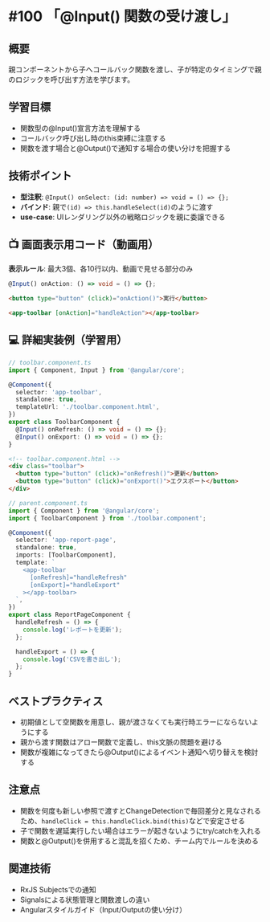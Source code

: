 # #100 「@Input() 関数の受け渡し」

## 概要
親コンポーネントから子へコールバック関数を渡し、子が特定のタイミングで親のロジックを呼び出す方法を学びます。

## 学習目標
- 関数型の@Input()宣言方法を理解する
- コールバック呼び出し時のthis束縛に注意する
- 関数を渡す場合と@Output()で通知する場合の使い分けを把握する

## 技術ポイント
- **型注釈**: `@Input() onSelect: (id: number) => void = () => {};`
- **バインド**: 親で`(id) => this.handleSelect(id)`のように渡す
- **use-case**: UIレンダリング以外の戦略ロジックを親に委譲できる

## 📺 画面表示用コード（動画用）
**表示ルール**: 最大3個、各10行以内、動画で見せる部分のみ

```typescript
@Input() onAction: () => void = () => {};
```

```html
<button type="button" (click)="onAction()">実行</button>
```

```html
<app-toolbar [onAction]="handleAction"></app-toolbar>
```

## 💻 詳細実装例（学習用）
```typescript
// toolbar.component.ts
import { Component, Input } from '@angular/core';

@Component({
  selector: 'app-toolbar',
  standalone: true,
  templateUrl: './toolbar.component.html',
})
export class ToolbarComponent {
  @Input() onRefresh: () => void = () => {};
  @Input() onExport: () => void = () => {};
}
```

```html
<!-- toolbar.component.html -->
<div class="toolbar">
  <button type="button" (click)="onRefresh()">更新</button>
  <button type="button" (click)="onExport()">エクスポート</button>
</div>
```

```typescript
// parent.component.ts
import { Component } from '@angular/core';
import { ToolbarComponent } from './toolbar.component';

@Component({
  selector: 'app-report-page',
  standalone: true,
  imports: [ToolbarComponent],
  template: `
    <app-toolbar
      [onRefresh]="handleRefresh"
      [onExport]="handleExport"
    ></app-toolbar>
  `,
})
export class ReportPageComponent {
  handleRefresh = () => {
    console.log('レポートを更新');
  };

  handleExport = () => {
    console.log('CSVを書き出し');
  };
}
```

## ベストプラクティス
- 初期値として空関数を用意し、親が渡さなくても実行時エラーにならないようにする
- 親から渡す関数はアロー関数で定義し、this文脈の問題を避ける
- 関数が複雑になってきたら@Output()によるイベント通知へ切り替えを検討する

## 注意点
- 関数を何度も新しい参照で渡すとChangeDetectionで毎回差分と見なされるため、`handleClick = this.handleClick.bind(this)`などで安定させる
- 子で関数を遅延実行したい場合はエラーが起きないようにtry/catchを入れる
- 関数と@Output()を併用すると混乱を招くため、チーム内でルールを決める

## 関連技術
- RxJS Subjectsでの通知
- Signalsによる状態管理と関数渡しの違い
- Angularスタイルガイド（Input/Outputの使い分け）
